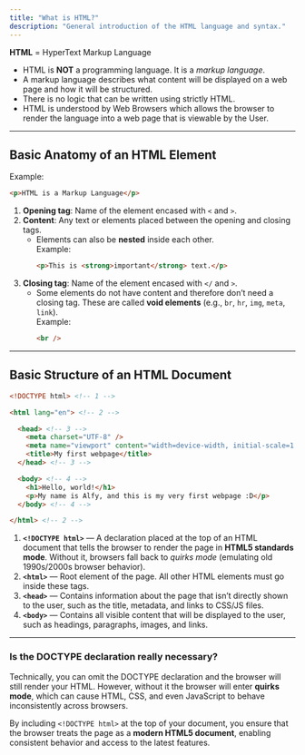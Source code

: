 ```yaml
---
title: "What is HTML?"
description: "General introduction of the HTML language and syntax."
---
```


**HTML** = HyperText Markup Language

- HTML is **NOT** a programming language. It is a _markup language_.
- A markup language describes what content will be displayed on a web page and how it will be structured.
- There is no logic that can be written using strictly HTML.
- HTML is understood by Web Browsers which allows the browser to render the language into a web page that is viewable by the User.

---

## Basic Anatomy of an HTML Element

Example:

```html
<p>HTML is a Markup Language</p>
```

1. **Opening tag**: Name of the element encased with `<` and `>`.
2. **Content**: Any text or elements placed between the opening and closing tags.
   - Elements can also be **nested** inside each other.  
     Example:
     ```html
     <p>This is <strong>important</strong> text.</p>
     ```
3. **Closing tag**: Name of the element encased with `</` and `>`.
   - Some elements do not have content and therefore don’t need a closing tag. These are called **void elements** (e.g., `br`, `hr`, `img`, `meta`, `link`).  
     Example:
     ```html
     <br />
     ```

---

## Basic Structure of an HTML Document

```html
<!DOCTYPE html> <!-- 1 -->

<html lang="en"> <!-- 2 -->

  <head> <!-- 3 -->
    <meta charset="UTF-8" />
    <meta name="viewport" content="width=device-width, initial-scale=1.0" />
    <title>My first webpage</title>
  </head> <!-- 3 -->

  <body> <!-- 4 -->
    <h1>Hello, world!</h1>
    <p>My name is Alfy, and this is my very first webpage :D</p>
  </body> <!-- 4 -->

</html> <!-- 2 -->
```

1. **`<!DOCTYPE html>`** — A declaration placed at the top of an HTML document that tells the browser to render the page in **HTML5 standards mode**. Without it, browsers fall back to _quirks mode_ (emulating old 1990s/2000s browser behavior).
2. **`<html>`** — Root element of the page. All other HTML elements must go inside these tags.
3. **`<head>`** — Contains information about the page that isn’t directly shown to the user, such as the title, metadata, and links to CSS/JS files.
4. **`<body>`** — Contains all visible content that will be displayed to the user, such as headings, paragraphs, images, and links.

---

### Is the DOCTYPE declaration really necessary?

Technically, you can omit the DOCTYPE declaration and the browser will still render your HTML. However, without it the browser will enter **quirks mode**, which can cause HTML, CSS, and even JavaScript to behave inconsistently across browsers.

By including `<!DOCTYPE html>` at the top of your document, you ensure that the browser treats the page as a **modern HTML5 document**, enabling consistent behavior and access to the latest features.

